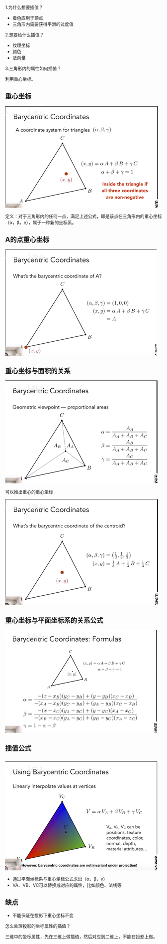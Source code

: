 1.为什么想要插值？

-   着色应用于顶点
-   三角形内需要获得平滑的过度值

2.想要给什么插值？

-   纹理坐标
-   颜色
-   法向量

3.三角形内的属性如何插值？

利用重心坐标。

## 重心坐标

![截图.png](media/5188f554ef4eb1721b4317b12a6574be.png)

定义：对于三角形内的任何一点，满足上述公式，即是该点在三角形内的重心坐标（α，β，γ），属于一种新的坐标系。

## A的点重心坐标

![截图.png](media/e4197c547bf7d10f2b71e817f7d04264.png)

## 重心坐标与面积的关系

![截图.png](media/1a3e4b295e2baf98012dfdf31717a3b2.png)

可以推出重心的重心坐标

![截图.png](media/c554ec68da55c0b7f7614b9a00a0e0b3.png)

## 重心坐标与平面坐标系的关系公式

![截图.png](media/91b9cf2814aa06c453565a896962bbaa.png)

## 插值公式

## 

![截图.png](media/68eec69685a7c40948d44b7563cce6b6.png)

-   通过平面坐标系与重心坐标公式求出（α，β，γ）
-   VA、VB、VC可以替换成对应的属性，比如颜色、法线等

## 缺点

-   不能保证在投影下重心坐标不变

怎么处理投影的坐标属性的插值？

三维中的坐标属性，先在三维上做插值，然后对应到二维上，不能在投影上做。
